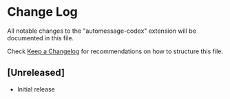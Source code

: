 # Change Log

All notable changes to the "automessage-codex" extension will be documented in this file.

Check [Keep a Changelog](http://keepachangelog.com/) for recommendations on how to structure this file.

## [Unreleased]

- Initial release